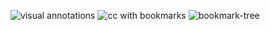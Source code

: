 ![visual annotations](https://github.com/user-attachments/assets/dc4615c7-a2a7-4393-8aaa-397af34dab4a)
![cc with bookmarks](https://github.com/user-attachments/assets/f1aa8fda-e0a4-4ebd-88bf-1406cf6a9c0a)
![bookmark-tree](https://github.com/user-attachments/assets/d240c8b4-c92e-4ddc-b83f-989ce5c0fcdb)
